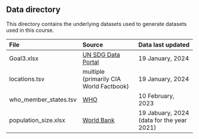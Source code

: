 ## Data directory

This directory contains the underlying datasets used to generate datasets used in this course.

| File                    |  Source                                                      | Data last updated
| :---                    | :---                                                         | :--- 
| Goal3.xlsx              | [UN SDG Data Portal](https://unstats.un.org/sdgs/dataportal) | 19 January, 2024
| locations.tsv           | multiple (primarily CIA World Factbook)                      | 19 January, 2024
| who_member_states.tsv   | [WHO](https://www.who.int/countries)                         | 10 February, 2023
| population_size.xlsx    | [World Bank](https://databank.worldbank.org/source/population-estimates-and-projections#)                        | 19 Jabuary, 2024 (data for the year 2021)